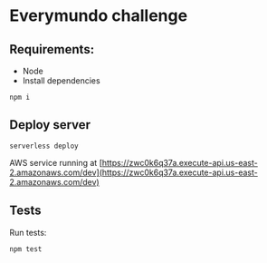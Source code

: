 # Everymundo challenge

## Requirements:

- Node
- Install dependencies

```
npm i
```

## Deploy server

```
serverless deploy
```

AWS service running at [https://zwc0k6q37a.execute-api.us-east-2.amazonaws.com/dev](https://zwc0k6q37a.execute-api.us-east-2.amazonaws.com/dev)

## Tests

Run tests:

```
npm test
```
